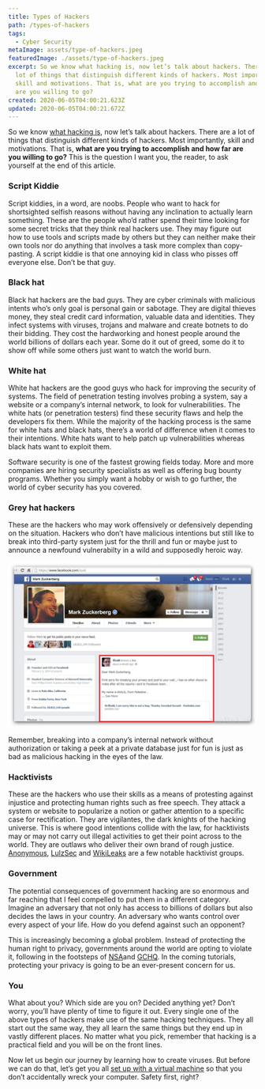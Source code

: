 ```yaml
---
title: Types of Hackers
path: /types-of-hackers
tags:
  - Cyber Security
metaImage: assets/type-of-hackers.jpeg
featuredImage: ./assets/type-of-hackers.jpeg
excerpt: So we know what hacking is, now let’s talk about hackers. There are a
  lot of things that distinguish different kinds of hackers. Most importantly,
  skill and motivations. That is, what are you trying to accomplish and how far
  are you willing to go?
created: 2020-06-05T04:00:21.623Z
updated: 2020-06-05T04:00:21.672Z
---
```

So we know [what hacking is](https://blog.leewardslope.com/what-is-hacking), now let’s talk about hackers. There are a lot of things that distinguish different kinds of hackers. Most importantly, skill and motivations. That is, **what are you trying to accomplish and how far are you willing to go?** This is the question I want you, the reader, to ask yourself at the end of this article.

### Script Kiddie

Script kiddies, in a word, are noobs. People who want to hack for shortsighted selfish reasons without having any inclination to actually learn something. These are the people who’d rather spend their time looking for some secret tricks that they think real hackers use. They may figure out how to use tools and scripts made by others but they can neither make their own tools nor do anything that involves a task more complex than copy-pasting. A script kiddie is that one annoying kid in class who pisses off everyone else. Don’t be that guy.

### Black hat

Black hat hackers are the bad guys. They are cyber criminals with malicious intents who’s only goal is personal gain or sabotage. They are digital thieves money, they steal credit card information, valuable data and identities. They infect systems with viruses, trojans and malware and create botnets to do their bidding. They cost the hardworking and honest people around the world billions of dollars each year. Some do it out of greed, some do it to show off while some others just want to watch the world burn.

### White hat

White hat hackers are the good guys who hack for improving the security of systems. The field of penetration testing involves probing a system, say a website or a company’s internal network, to look for vulnerabilities. The white hats (or penetration testers) find these security flaws and help the developers fix them. While the majority of the hacking process is the same for white hats and black hats, there’s a world of difference when it comes to their intentions. White hats want to help patch up vulnerabilities whereas black hats want to exploit them.

Software security is one of the fastest growing fields today. More and more companies are hiring security specialists as well as offering bug bounty programs. Whether you simply want a hobby or wish to go further, the world of cyber security has you covered.

### Grey hat hackers

These are the hackers who may work offensively or defensively depending on the situation. Hackers who don’t have malicious intentions but still like to break into third-party system just for the thrill and fun or maybe just to announce a newfound vulnerabilty in a wild and supposedly heroic way.

![mark](assets/zuckerberg.jpg "Mark profile got hacked")

Remember, breaking into a company’s internal network without authorization or taking a peek at a private database just for fun is just as bad as malicious hacking in the eyes of the law.

### Hacktivists

These are the hackers who use their skills as a means of protesting against injustice and protecting human rights such as free speech. They attack a system or website to popularize a notion or gather attention to a specific case for rectification. They are vigilantes, the dark knights of the hacking universe. This is where good intentions collide with the law, for hacktivists may or may not carry out illegal activities to get their point across to the world. They are outlaws who deliver their own brand of rough justice. [Anonymous](https://en.wikipedia.org/wiki/Operation_Payback), [LulzSec](https://en.wikipedia.org/wiki/LulzSec) and [WikiLeaks](https://wikileaks.org/) are a few notable hacktivist groups.

### Government

The potential consequences of government hacking are so enormous and far reaching that I feel compelled to put them in a different category. Imagine an adversary that not only has access to billions of dollars but also decides the laws in your country. An adversary who wants control over every aspect of your life. How do you defend against such an opponent?

This is increasingly becoming a global problem. Instead of protecting the human right to privacy, governments around the world are opting to violate it, following in the footsteps of [NSA](https://en.wikipedia.org/wiki/National_Security_Agency)and [GCHQ](https://en.wikipedia.org/wiki/Government_Communications_Headquarters). In the coming tutorials, protecting your privacy is going to be an ever-present concern for us.

### You

What about you? Which side are you on? Decided anything yet? Don’t worry, you’ll have plenty of time to figure it out. Every single one of the above types of hackers make use of the same hacking techniques. They all start out the same way, they all learn the same things but they end up in vastly different places. No matter what you pick, remember that hacking is a practical field and you will be on the front lines.

Now let us begin our journey by learning how to create viruses. But before we can do that, let’s get you all [set up with a virtual machine](https://blog.leewardslope.comsetting-up-a-virtual-machine-to-practice-hacking) so that you don’t accidentally wreck your computer. Safety first, right?